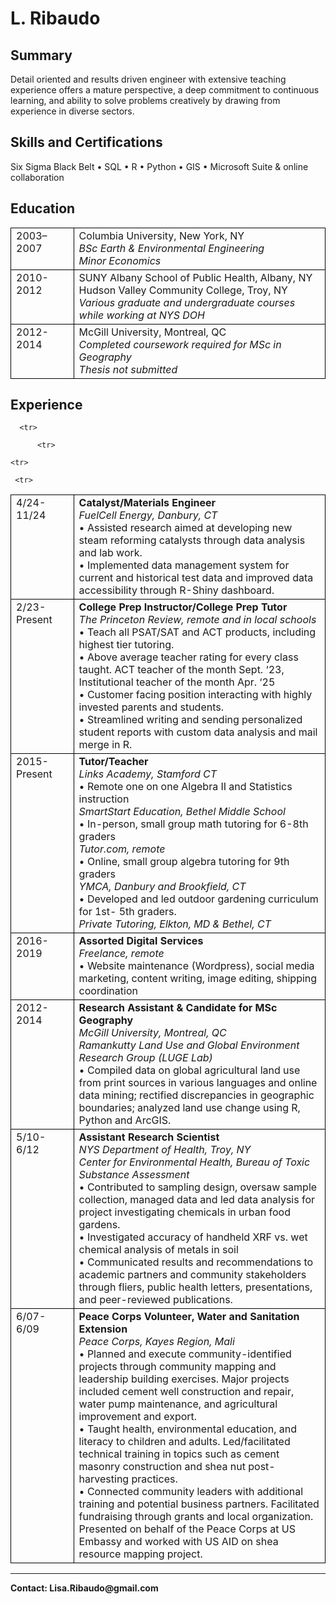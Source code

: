 
<html>
<head>
	 <link rel="shortcut icon" type="image/x-icon" href="favicon.ico?">

<style>
h1 {
      text-decoration: none;
	list-style:none
    }
.table, td, th {
  border: 1px solid black;
	
}

.table {
  border-collapse: collapse;
  width: 100%;
  border-style: none;
}

td {
  text-align: left;
}
</style>
</head>
<body>

<h1 style="text-decoration:none;list-style:none">L. Ribaudo</h1>
<h2><b> Summary </b></h2>
<p>Detail oriented and results driven engineer with extensive teaching experience offers a mature perspective, a deep commitment to continuous learning, and ability to solve problems creatively by drawing from experience in diverse sectors.</p>     

<h2><b>Skills and Certifications</b></h2>
<p>Six Sigma Black Belt • SQL • R • Python • GIS • Microsoft Suite & online collaboration </p>


<h2><b>Education</b></h2>
<table style="border-style:none">
	<tr>
   <td style="text-align:left;vertical-align:top;width:20%">2003–2007</td>
  <td style="text-align:left;vertical-align:top">Columbia University, New York, NY<br>
			<i>BSc Earth & Environmental Engineering<br>
			Minor Economics</i>
      </td>
  </tr>
	<tr>
   <td style="text-align:left;vertical-align:top;width:20%">2010-2012</td>
  <td style="text-align:left;vertical-align:top">SUNY Albany School of Public Health, Albany, NY<br>
			Hudson Valley Community College, Troy, NY<br>
			<i>Various graduate and undergraduate courses while working at NYS DOH</i>
      </td>
  </tr>
	<tr>
   <td style="text-align:left;vertical-align:top;width:20%">2012-2014</td>
  <td style="text-align:left;vertical-align:top">McGill University, Montreal, QC <br>
			<i>Completed coursework required for MSc in Geography<br>
 			Thesis not submitted</i>
      </td>
  </tr>
</table>

<h2><b> Experience</b></h2>
<table style="border-style:none;width:100%">
  <tr>
  <td style="text-align:left;vertical-align:top;width:20%">4/24-11/24</td>
  <td style="text-align:left;vertical-align:top"><b>Catalyst/Materials Engineer<br></b>
		 <i>FuelCell Energy, Danbury, CT<br></i>
    • Assisted research aimed at developing new steam reforming catalysts through data analysis and lab work.<br>
    • Implemented data management system for current and historical test data and improved data accessibility through R-Shiny dashboard.<br>
      </td>
  </tr>
	
   <tr>
  <td style="text-align:left;vertical-align:top;width:20%">2/23-Present</td>
  <td style="text-align:left;vertical-align:top"><b>College Prep Instructor/College Prep Tutor<br></b>
		 <i>The Princeton Review, remote and in local schools<br></i>
      • Teach all PSAT/SAT and ACT products, including highest tier tutoring.<br>
    • Above average teacher rating for every class taught. ACT teacher of the month Sept. ‘23, Institutional teacher of the month Apr. ‘25<br>
    • Customer facing position interacting with highly invested parents and students. <br>
    • Streamlined writing and sending personalized student reports with custom data analysis and mail merge in R.<br>
      </td>
   </tr>
   
	  <tr>
  <td style="text-align:left;vertical-align:top;width:20%">2015-Present</td>
  <td style="text-align:left;vertical-align:top"><b>Tutor/Teacher<br></b>
		 <i>Links Academy, Stamford CT<br></i>
          •    Remote one on one Algebra II and Statistics instruction<br>
       		<i>SmartStart Education, Bethel Middle School</i><br>
    • In-person, small group math tutoring for 6-8th graders<br>
       		<i>Tutor.com, remote</i><br>
    • Online, small group algebra tutoring for 9th graders<br>
         		<i>YMCA, Danbury and Brookfield, CT</i><br>					    	
    • Developed and led outdoor gardening curriculum for 1st- 5th graders.<br>
              <i>Private Tutoring, Elkton, MD & Bethel, CT</i><br>
      </td>
   </tr>
  
		  <tr>
  <td style="text-align:left;vertical-align:top;width:20%">2016-2019</td>
  <td style="text-align:left;vertical-align:top"><b>Assorted Digital Services<br></b>
		 <i>Freelance, remote<br></i>
          • Website maintenance (Wordpress), social media marketing, content writing, 	image editing, shipping coordination<br>
      </td>
   </tr>
   
    <tr>    
  <td style="text-align:left;vertical-align:top;width:20%">2012-2014 </td>
  <td style="text-align:left;vertical-align:top"><b>Research Assistant & Candidate for MSc Geography<br></b>
		 <i>      McGill University, Montreal, QC<br>
      Ramankutty Land Use and Global Environment Research Group (LUGE Lab)<br></i>
   • Compiled data on global agricultural land use from print sources in various languages and online data mining; rectified discrepancies in geographic boundaries; analyzed land use change using R, Python and ArcGIS.<br>
      </td>
    </tr>
    
	 <tr>
  <td style="text-align:left;vertical-align:top;width:20%">5/10-6/12  </td>
  <td style="text-align:left;vertical-align:top"><b>Assistant Research Scientist<br></b>
		 <i>            NYS Department of Health, Troy, NY<br>
          Center for Environmental Health, Bureau of Toxic Substance Assessment<br></i>
       • Contributed to sampling design, oversaw sample collection, managed data and led data analysis for project investigating chemicals in urban food gardens.<br>
    • Investigated accuracy of handheld XRF vs. wet chemical analysis of metals in soil<br>
    • Communicated results and recommendations to academic partners and community stakeholders through fliers, public health letters, presentations, and peer-reviewed publications.<br>
      </td>
    </tr>
 <tr>
  <td style="text-align:left;vertical-align:top;width:20%">6/07-6/09  </td>
  <td style="text-align:left;vertical-align:top"><b>Peace Corps Volunteer, Water and Sanitation Extension<br></b>
		 <i>            Peace Corps, Kayes Region, Mali<br></i>
           • Planned and execute community-identified projects through community mapping and leadership building exercises. Major projects included cement well construction and repair, water pump maintenance, and agricultural improvement and export.<br>
    • Taught health, environmental education, and literacy to children and adults. Led/facilitated technical training in topics such as cement masonry construction and shea nut post-harvesting practices.<br>
    • Connected community leaders with additional training and potential business partners. Facilitated fundraising through grants and local organization. Presented on behalf of the Peace Corps at US Embassy and worked with US AID on shea resource mapping project.<br>
      </td>
    </tr>
</table>



  <hr>
<b><p>Contact: Lisa.Ribaudo@gmail.com</p></b>
 


  </body>

  </html>
